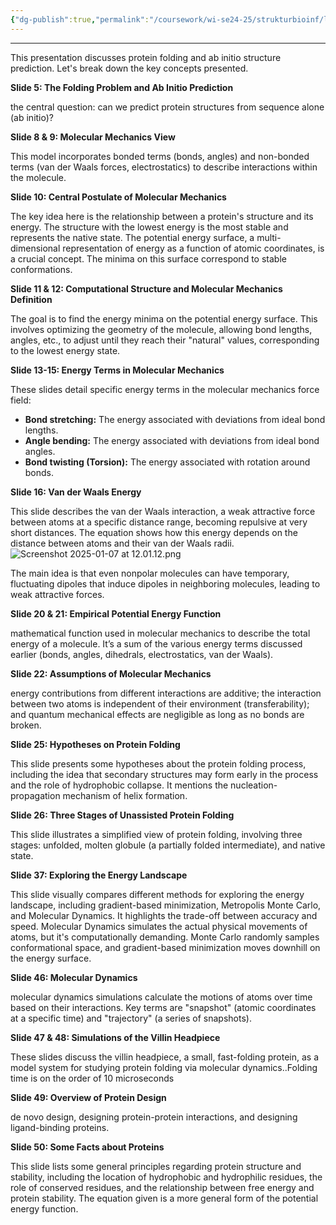 ```yaml
---
{"dg-publish":true,"permalink":"/coursework/wi-se24-25/strukturbioinf/lecture-notes/l11-protein-folding/","noteIcon":""}
---
```


---
This presentation discusses protein folding and ab initio structure prediction. Let's break down the key concepts presented.


**Slide 5: The Folding Problem and Ab Initio Prediction**

 the central question: can we predict protein structures from sequence alone (ab initio)?


**Slide 8 & 9: Molecular Mechanics View**

This model incorporates bonded terms (bonds, angles) and non-bonded terms (van der Waals forces, electrostatics) to describe interactions within the molecule.

**Slide 10: Central Postulate of Molecular Mechanics**

The key idea here is the relationship between a protein's structure and its energy.  The structure with the lowest energy is the most stable and represents the native state. The potential energy surface, a multi-dimensional representation of energy as a function of atomic coordinates, is a crucial concept.  The minima on this surface correspond to stable conformations.

**Slide 11 & 12: Computational Structure and Molecular Mechanics Definition**

  The goal is to find the energy minima on the potential energy surface. This involves optimizing the geometry of the molecule, allowing bond lengths, angles, etc., to adjust until they reach their "natural" values, corresponding to the lowest energy state.

**Slide 13-15: Energy Terms in Molecular Mechanics**

These slides detail specific energy terms in the molecular mechanics force field:

* **Bond stretching:**  The energy associated with deviations from ideal bond lengths.
* **Angle bending:** The energy associated with deviations from ideal bond angles.
* **Bond twisting (Torsion):** The energy associated with rotation around bonds.

**Slide 16: Van der Waals Energy**

This slide describes the van der Waals interaction, a weak attractive force between atoms at a specific distance range, becoming repulsive at very short distances. The equation shows how this energy depends on the distance between atoms and their van der Waals radii.
![Screenshot 2025-01-07 at 12.01.12.png](/img/user/Attachments/Screenshot%202025-01-07%20at%2012.01.12.png)

 The main idea is that even nonpolar molecules can have temporary, fluctuating dipoles that induce dipoles in neighboring molecules, leading to weak attractive forces.



**Slide 20 & 21: Empirical Potential Energy Function**

 mathematical function used in molecular mechanics to describe the total energy of a molecule. It’s a sum of the various energy terms discussed earlier (bonds, angles, dihedrals, electrostatics, van der Waals). 

**Slide 22: Assumptions of Molecular Mechanics**

 energy contributions from different interactions are additive; the interaction between two atoms is independent of their environment (transferability); and quantum mechanical effects are negligible as long as no bonds are broken.


**Slide 25: Hypotheses on Protein Folding**

This slide presents some hypotheses about the protein folding process, including the idea that secondary structures may form early in the process and the role of hydrophobic collapse. It mentions the nucleation-propagation mechanism of helix formation.

**Slide 26: Three Stages of Unassisted Protein Folding**

This slide illustrates a simplified view of protein folding, involving three stages: unfolded, molten globule (a partially folded intermediate), and native state.


**Slide 37: Exploring the Energy Landscape**

This slide visually compares different methods for exploring the energy landscape, including gradient-based minimization, Metropolis Monte Carlo, and Molecular Dynamics. It highlights the trade-off between accuracy and speed. Molecular Dynamics simulates the actual physical movements of atoms, but it's computationally demanding. Monte Carlo randomly samples conformational space, and gradient-based minimization moves downhill on the energy surface.


**Slide 46: Molecular Dynamics**

molecular dynamics simulations calculate the motions of atoms over time based on their interactions. Key terms are "snapshot" (atomic coordinates at a specific time) and "trajectory" (a series of snapshots).

**Slide 47 & 48: Simulations of the Villin Headpiece**

These slides discuss the villin headpiece, a small, fast-folding protein, as a model system for studying protein folding via molecular dynamics..Folding time is on the order of 10 microseconds

**Slide 49: Overview of Protein Design**

de novo design, designing protein-protein interactions, and designing ligand-binding proteins.  

**Slide 50: Some Facts about Proteins**

This slide lists some general principles regarding protein structure and stability, including the location of hydrophobic and hydrophilic residues, the role of conserved residues, and the relationship between free energy and protein stability. The equation given is a more general form of the potential energy function.

